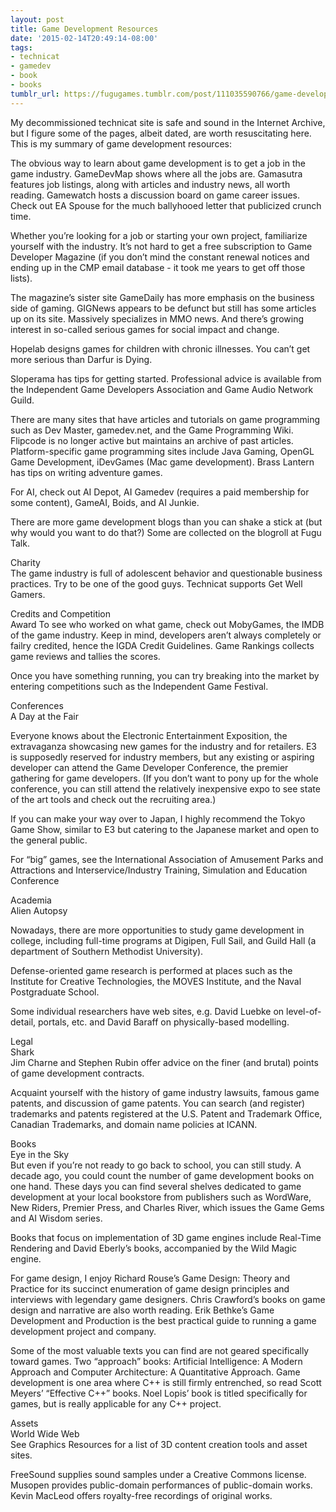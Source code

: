 ```yaml
---
layout: post
title: Game Development Resources
date: '2015-02-14T20:49:14-08:00'
tags:
- technicat
- gamedev
- book
- books
tumblr_url: https://fugugames.tumblr.com/post/111035590766/game-development-resources
---
```

My decommissioned technicat site is safe and sound in the Internet Archive, but I figure some of the pages, albeit dated, are worth resuscitating here. This is my summary of game development resources:

The obvious way to learn about game development is to get a job in the game industry. GameDevMap shows where all the jobs are. Gamasutra features job listings, along with articles and industry news, all worth reading. Gamewatch hosts a discussion board on game career issues. Check out EA Spouse for the much ballyhooed letter that publicized crunch time.

Whether you’re looking for a job or starting your own project, familiarize yourself with the industry. It’s not hard to get a free subscription to Game Developer Magazine (if you don’t mind the constant renewal notices and ending up in the CMP email database - it took me years to get off those lists).

The magazine’s sister site GameDaily has more emphasis on the business side of gaming. GIGNews appears to be defunct but still has some articles up on its site. Massively specializes in MMO news. And there’s growing interest in so-called serious games for social impact and change.

Hopelab designs games for children with chronic illnesses. You can’t get more serious than Darfur is Dying.

Sloperama has tips for getting started. Professional advice is available from the Independent Game Developers Association and Game Audio Network Guild.

There are many sites that have articles and tutorials on game programming such as Dev Master, gamedev.net, and the Game Programming Wiki. Flipcode is no longer active but maintains an archive of past articles. Platform-specific game programming sites include Java Gaming, OpenGL Game Development, iDevGames (Mac game development). Brass Lantern has tips on writing adventure games.

For AI, check out AI Depot, AI Gamedev (requires a paid membership for some content), GameAI, Boids, and AI Junkie.

There are more game development blogs than you can shake a stick at (but why would you want to do that?) Some are collected on the blogroll at Fugu Talk.

Charity  
The game industry is full of adolescent behavior and questionable business practices. Try to be one of the good guys. Technicat supports Get Well Gamers.

Credits and Competition  
 Award To see who worked on what game, check out MobyGames, the IMDB of the game industry. Keep in mind, developers aren’t always completely or failry credited, hence the IGDA Credit Guidelines. Game Rankings collects game reviews and tallies the scores.

Once you have something running, you can try breaking into the market by entering competitions such as the Independent Game Festival.

Conferences  
 A Day at the Fair

Everyone knows about the Electronic Entertainment Exposition, the extravaganza showcasing new games for the industry and for retailers. E3 is supposedly reserved for industry members, but any existing or aspiring developer can attend the Game Developer Conference, the premier gathering for game developers. (If you don’t want to pony up for the whole conference, you can still attend the relatively inexpensive expo to see state of the art tools and check out the recruiting area.)

If you can make your way over to Japan, I highly recommend the Tokyo Game Show, similar to E3 but catering to the Japanese market and open to the general public.

For “big” games, see the International Association of Amusement Parks and Attractions and Interservice/Industry Training, Simulation and Education Conference

Academia  
Alien Autopsy

Nowadays, there are more opportunities to study game development in college, including full-time programs at Digipen, Full Sail, and Guild Hall (a department of Southern Methodist University).

Defense-oriented game research is performed at places such as the Institute for Creative Technologies, the MOVES Institute, and the Naval Postgraduate School.

Some individual researchers have web sites, e.g. David Luebke on level-of-detail, portals, etc. and David Baraff on physically-based modelling.

Legal  
 Shark  
Jim Charne and Stephen Rubin offer advice on the finer (and brutal) points of game development contracts.

Acquaint yourself with the history of game industry lawsuits, famous game patents, and discussion of game patents. You can search (and register) trademarks and patents registered at the U.S. Patent and Trademark Office, Canadian Trademarks, and domain name policies at ICANN.

Books  
 Eye in the Sky  
But even if you’re not ready to go back to school, you can still study. A decade ago, you could count the number of game development books on one hand. These days you can find several shelves dedicated to game development at your local bookstore from publishers such as WordWare, New Riders, Premier Press, and Charles River, which issues the Game Gems and AI Wisdom series.

Books that focus on implementation of 3D game engines include Real-Time Rendering and David Eberly’s books, accompanied by the Wild Magic engine.

For game design, I enjoy Richard Rouse’s Game Design: Theory and Practice for its succinct enumeration of game design principles and interviews with legendary game designers. Chris Crawford’s books on game design and narrative are also worth reading. Erik Bethke’s Game Development and Production is the best practical guide to running a game development project and company.

Some of the most valuable texts you can find are not geared specifically toward games. Two “approach” books: Artificial Intelligence: A Modern Approach and Computer Architecture: A Quantitative Approach. Game development is one area where C++ is still firmly entrenched, so read Scott Meyers’ “Effective C++” books. Noel Lopis’ book is titled specifically for games, but is really applicable for any C++ project.

Assets  
World Wide Web  
See Graphics Resources for a list of 3D content creation tools and asset sites.

FreeSound supplies sound samples under a Creative Commons license. Musopen provides public-domain performances of public-domain works. Kevin MacLeod offers royalty-free recordings of original works.

